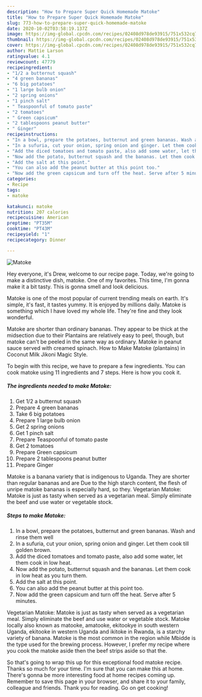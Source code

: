 ```yaml
---
description: "How to Prepare Super Quick Homemade Matoke"
title: "How to Prepare Super Quick Homemade Matoke"
slug: 773-how-to-prepare-super-quick-homemade-matoke
date: 2020-10-02T03:58:19.137Z
image: https://img-global.cpcdn.com/recipes/02408d978de93915/751x532cq70/matoke-recipe-main-photo.jpg
thumbnail: https://img-global.cpcdn.com/recipes/02408d978de93915/751x532cq70/matoke-recipe-main-photo.jpg
cover: https://img-global.cpcdn.com/recipes/02408d978de93915/751x532cq70/matoke-recipe-main-photo.jpg
author: Mattie Larson
ratingvalue: 4.1
reviewcount: 47779
recipeingredient:
- "1/2 a butternut squash"
- "4 green bananas"
- "6 big potatoes"
- "1 large bulb onion"
- "2 spring onions"
- "1 pinch salt"
- " Teaspoonful of tomato paste"
- "2 tomatoes"
- " Green capsicum"
- "2 tablespoons peanut butter"
- " Ginger"
recipeinstructions:
- "In a bowl, prepare the potatoes, butternut and green bananas. Wash and rinse them well"
- "In a sufuria, cut your onion, spring onion and ginger. Let them cook till golden brown."
- "Add the diced tomatoes and tomato paste, also add some water, let them cook in low heat."
- "Now add the potato, butternut squash and the bananas. Let them cook in low heat as you turn them."
- "Add the salt at this point."
- "You can also add the peanut butter at this point too."
- "Now add the green capsicum and turn off the heat. Serve after 5 minutes."
categories:
- Recipe
tags:
- matoke

katakunci: matoke 
nutrition: 207 calories
recipecuisine: American
preptime: "PT35M"
cooktime: "PT43M"
recipeyield: "1"
recipecategory: Dinner

---
```



![Matoke](https://img-global.cpcdn.com/recipes/02408d978de93915/751x532cq70/matoke-recipe-main-photo.jpg)

Hey everyone, it's Drew, welcome to our recipe page. Today, we're going to make a distinctive dish, matoke. One of my favorites. This time, I'm gonna make it a bit tasty. This is gonna smell and look delicious.

Matoke is one of the most popular of current trending meals on earth. It's simple, it's fast, it tastes yummy. It is enjoyed by millions daily. Matoke is something which I have loved my whole life. They're fine and they look wonderful.

Matoke are shorter than ordinary bananas. They appear to be thick at the midsection due to their Plantains are relatively easy to peel, though, but matoke can&#39;t be peeled in the same way as ordinary. Matoke in peanut sauce served with creamed spinach. How to Make Matoke (plantains) in Coconut Milk Jikoni Magic Style.


To begin with this recipe, we have to prepare a few ingredients. You can cook matoke using 11 ingredients and 7 steps. Here is how you cook it.

<!--inarticleads1-->

##### The ingredients needed to make Matoke:

1. Get 1/2 a butternut squash
1. Prepare 4 green bananas
1. Take 6 big potatoes
1. Prepare 1 large bulb onion
1. Get 2 spring onions
1. Get 1 pinch salt
1. Prepare  Teaspoonful of tomato paste
1. Get 2 tomatoes
1. Prepare  Green capsicum
1. Prepare 2 tablespoons peanut butter
1. Prepare  Ginger


Matoke is a banana variety that is indigenous to Uganda. They are shorter than regular bananas and are Due to the high starch content, the flesh of unripe matoke bananas is especially hard, so they. Vegetarian Matoke: Matoke is just as tasty when served as a vegetarian meal. Simply eliminate the beef and use water or vegetable stock. 

<!--inarticleads2-->

##### Steps to make Matoke:

1. In a bowl, prepare the potatoes, butternut and green bananas. Wash and rinse them well
1. In a sufuria, cut your onion, spring onion and ginger. Let them cook till golden brown.
1. Add the diced tomatoes and tomato paste, also add some water, let them cook in low heat.
1. Now add the potato, butternut squash and the bananas. Let them cook in low heat as you turn them.
1. Add the salt at this point.
1. You can also add the peanut butter at this point too.
1. Now add the green capsicum and turn off the heat. Serve after 5 minutes.


Vegetarian Matoke: Matoke is just as tasty when served as a vegetarian meal. Simply eliminate the beef and use water or vegetable stock. Matoke locally also known as matooke, amatooke, ekitookye in south western Uganda, ekitooke in western Uganda and ikitoke in Rwanda, is a starchy variety of banana. Matoke is the most common in the region while Mbidde is the type used for the brewing process. However, I prefer my recipe where you cook the matoke aside then the beef strips aside so that the. 

So that's going to wrap this up for this exceptional food matoke recipe. Thanks so much for your time. I'm sure that you can make this at home. There's gonna be more interesting food at home recipes coming up. Remember to save this page in your browser, and share it to your family, colleague and friends. Thank you for reading. Go on get cooking!
